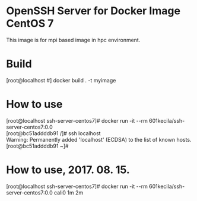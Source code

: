 # OpenSSH Server for Docker Image CentOS 7
This image is for mpi based image in hpc environment.

# Build
[root@localhost #] docker build . -t myimage

# How to use
[root@localhost ssh-server-centos7]# docker run -it --rm 601kecila/ssh-server-centos7:0.0  
[root@bc51addddb91 /]# ssh localhost  
Warning: Permanently added 'localhost' (ECDSA) to the list of known hosts.  
[root@bc51addddb91 ~]#  

# How to use, 2017. 08. 15.
[root@localhost ssh-server-centos7]# docker run -it --rm 601kecila/ssh-server-centos7:0.0 cali0 1m 2m
